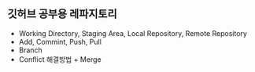 ## 깃허브 공부용 레파지토리

- Working Directory, Staging Area, Local Repository, Remote Repository
- Add, Commint, Push, Pull
- Branch
- Conflict 해결방법 + Merge
